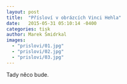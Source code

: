 ```yaml
---
layout: post
title:  "Přísloví v obrázcích Vinci Hehla"
date:   2015-05-31 05:10:14 -0400
categories: tisk
author: Marek Šmidrkal
images:
  - "prislovi/01.jpg"
  - "prislovi/02.jpg"
  - "prislovi/03.jpg"
---
```

Tady něco bude.

